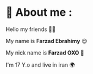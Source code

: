 # 🔔 About me :
Hello my friends 👋🏻

My name is **Farzad Ebrahimy** 😉

My nick name is **Farzad OXO** 🎈

I'm 17 Y.o and live in iran 🌍


